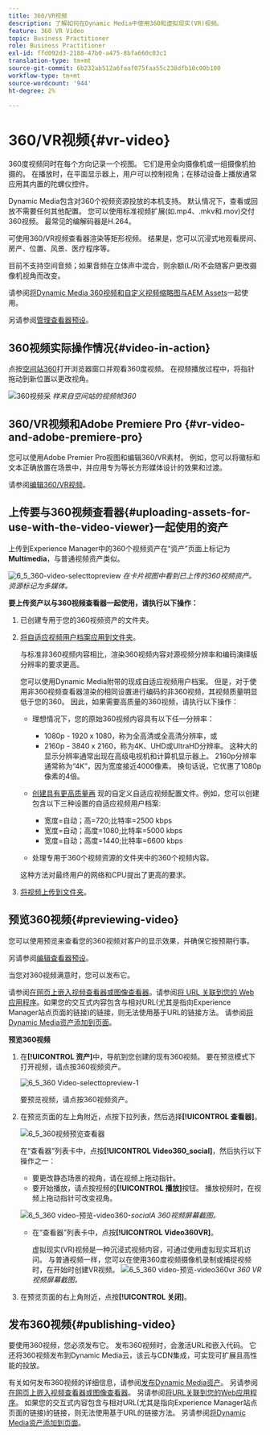 ```yaml
---
title: 360/VR视频
description: 了解如何在Dynamic Media中使用360和虚拟现实(VR)视频。
feature: 360 VR Video
topic: Business Practitioner
role: Business Practitioner
exl-id: ffd092d3-2188-47b0-a475-8bfa660c03c1
translation-type: tm+mt
source-git-commit: 6b232ab512a6faaf075faa55c238dfb10c00b100
workflow-type: tm+mt
source-wordcount: '944'
ht-degree: 2%

---
```


# 360/VR视频{#vr-video}

360度视频同时在每个方向记录一个视图。 它们是用全向摄像机或一组摄像机拍摄的。 在播放时，在平面显示器上，用户可以控制视角；在移动设备上播放通常应用其内置的陀螺仪控件。

Dynamic Media包含对360个视频资源投放的本机支持。 默认情况下，查看或回放不需要任何其他配置。 您可以使用标准视频扩展(如.mp4、.mkv和.mov)交付360视频。 最常见的编解码器是H.264。

可使用360/VR视频查看器渲染等矩形视频。 结果是，您可以沉浸式地观看房间、房产、位置、风景、医疗程序等。

目前不支持空间音频；如果音频在立体声中混合，则余额(L/R)不会随客户更改摄像机视角而改变。

请参阅[将Dynamic Media 360视频和自定义视频缩略图与AEM Assets](https://experienceleague.adobe.com/docs/experience-manager-learn/assets/dynamic-media/dynamic-media-360-video-custom-thumbnail-feature-video-use.html#dynamic-media)一起使用。

另请参阅[管理查看器预设](/help/assets/dynamic-media/managing-viewer-presets.md)。

## 360视频实际操作情况{#video-in-action}

点按[空间站360](http://mobiletest.scene7.com/s7viewers/html5/Video360Viewer.html?asset=Viewers/space_station_360-AVS)打开浏览器窗口并观看360度视频。 在视频播放过程中，将指针拖动到新位置以更改视角。

![360视频采](assets/6_5_360videoiss_simplified.png)
*样来自空间站的视频帧360*

## 360/VR视频和Adobe Premiere Pro {#vr-video-and-adobe-premiere-pro}

您可以使用Adobe Premier Pro视图和编辑360/VR素材。 例如，您可以将徽标和文本正确放置在场景中，并应用专为等长方形媒体设计的效果和过渡。

请参阅[编辑360/VR视频](https://helpx.adobe.com/premiere-pro/how-to/edit-360-vr-video.html)。

## 上传要与360视频查看器{#uploading-assets-for-use-with-the-video-viewer}一起使用的资产

上传到Experience Manager中的360个视频资产在“资产”页面上标记为&#x200B;**Multimedia**，与普通视频资产类似。

![6_5_360-video-selecttopreview](assets/6_5_360video-selecttopreview.png)
*在卡片视图中看到已上传的360视频资产。资源标记为多媒体。*

**要上传资产以与360视频查看器一起使用，请执行以下操作：**

1. 已创建专用于您的360视频资产的文件夹。
1. [将自适应视频用户档案应用到文件夹](/help/assets/dynamic-media/video-profiles.md#applying-a-video-profile-to-folders)。

   与标准非360视频内容相比，渲染360视频内容对源视频分辨率和编码演绎版分辨率的要求更高。

   您可以使用Dynamic Media附带的现成自适应视频用户档案。 但是，对于使用非360视频查看器渲染的相同设置进行编码的非360视频，其视频质量明显低于您的360。 因此，如果需要高质量的360视频，请执行以下操作：

   * 理想情况下，您的原始360视频内容具有以下任一分辨率：

      * 1080p - 1920 x 1080，称为全高清或全高清分辨率，或
      * 2160p - 3840 x 2160，称为4K、UHD或UltraHD分辨率。 这种大的显示分辨率通常出现在高级电视机和计算机显示器上。 2160p分辨率通常称为“4K”，因为宽度接近4000像素。 换句话说，它优惠了1080p像素的4倍。
   * [创建具有更高质量再](/help/assets/dynamic-media/video-profiles.md#creating-a-video-encoding-profile-for-adaptive-streaming) 现的自定义自适应视频配置文件。例如，您可以创建包含以下三种设置的自适应视频用户档案:

      * 宽度=自动；高=720;比特率=2500 kbps
      * 宽度=自动；高度=1080;比特率=5000 kbps
      * 宽度=自动；高度=1440;比特率=6600 kbps
   * 处理专用于360个视频资源的文件夹中的360个视频内容。

   这种方法对最终用户的网络和CPU提出了更高的要求。

1. [将视频上传到文件夹](/help/assets/manage-video-assets.md#upload-and-preview-video-assets)。

<!--

## Overriding the default aspect ratio of 360 videos  {#overriding-the-default-aspect-ratio-of-videos}

For an uploaded asset to qualify as a 360 video that you intend to use with the 360 Video viewer, the asset must have an aspect ratio of 2.

By default, AEM detects video as "360" if its aspect ratio (width/height) is 2.0. If you are an Administrator, you can override the default aspect ratio setting of 2 by setting the optional `s7video360AR` property in CRXDE Lite at the following:

* `/conf/global/settings/cloudconfigs/dmscene7/jcr:content`

  * **Property type**: Double
  * **Value**: floating-point aspect ratio, default 2.0.

After you set this property, it takes effect immediately on both existing videos and newly uploaded videos.

The aspect ratio applies to 360 video assets for the asset details page and the [Video 360 Media WCM component](/help/assets/dynamic-media/adding-dynamic-media-assets-to-pages.md#dynamic-media-components).

Start by uploading 360 Videos.

-->

## 预览360视频{#previewing-video}

您可以使用预览来查看您的360视频对客户的显示效果，并确保它按预期行事。

另请参阅[编辑查看器预设](/help/assets/dynamic-media/managing-viewer-presets.md#editing-viewer-presets)。

当您对360视频满意时，您可以发布它。

请参阅[在网页上嵌入视频查看器或图像查看器](/help/assets/dynamic-media/embed-code.md)。请参阅[将 URL 关联到您的 Web 应用程序](/help/assets/dynamic-media/linking-urls-to-yourwebapplication.md)。如果您的交互式内容包含与相对URL(尤其是指向Experience Manager站点页面的链接)的链接，则无法使用基于URL的链接方法。
请参阅[将Dynamic Media资产添加到页面](/help/assets/dynamic-media/adding-dynamic-media-assets-to-pages.md)。

**预览360视频**

1. 在&#x200B;**[!UICONTROL 资产]**&#x200B;中，导航到您创建的现有360视频。 要在预览模式下打开视频，请点按360视频资产。

   ![6_5_360 Video-selecttopreview-1](assets/6_5_360video-selecttopreview-1.png)

   要预览视频，请点按360视频资产。

1. 在预览页面的左上角附近，点按下拉列表，然后选择&#x200B;**[!UICONTROL 查看器]**。

   ![6_5_360视频预览查看器](assets/6_5_360video-preview-viewers.png)

   在“查看器”列表卡中，点按&#x200B;**[!UICONTROL Video360_social]**，然后执行以下操作之一：

   * 要更改静态场景的视角，请在视频上拖动指针。
   * 要开始播放，请点按视频的&#x200B;**[!UICONTROL 播放]**&#x200B;按钮。 播放视频时，在视频上拖动指针可改变视角。

   ![6_5_360 video-预览-video360-](assets/6_5_360video-preview-video360-social.png)*socialA 360视频屏幕截图。*

   * 在“查看器”列表卡中，点按&#x200B;**[!UICONTROL Video360VR]**。

      虚拟现实(VR)视频是一种沉浸式视频内容，可通过使用虚拟现实耳机访问。 与普通视频一样，您可以在使用360度视频摄像机录制或捕捉视频时，在开始时创建VR视频。
   ![6_5_360 video-预览-video360vr](assets/6_5_360video-preview-video360vr.png)
   *360 VR视频屏幕截图。*

1. 在预览页面的右上角附近，点按&#x200B;**[!UICONTROL 关闭]**。

## 发布360视频{#publishing-video}

要使用360视频，您必须发布它。 发布360视频时，会激活URL和嵌入代码。 它还将360视频发布到Dynamic Media云，该云与CDN集成，可实现可扩展且高性能的投放。

有关如何发布360视频的详细信息，请参阅[发布Dynamic Media资产](/help/assets/dynamic-media/publishing-dynamicmedia-assets.md)。
另请参阅[在网页上嵌入视频查看器或图像查看器](/help/assets/dynamic-media/embed-code.md)。
另请参阅[将URL关联到您的Web应用程序](/help/assets/dynamic-media/linking-urls-to-yourwebapplication.md)。 如果您的交互式内容包含与相对URL(尤其是指向Experience Manager站点页面的链接)的链接，则无法使用基于URL的链接方法。
另请参阅[将Dynamic Media资产添加到页面](/help/assets/dynamic-media/adding-dynamic-media-assets-to-pages.md)。
